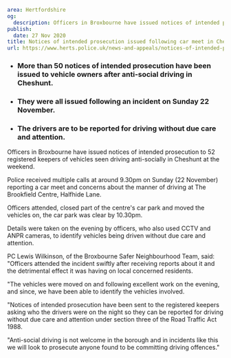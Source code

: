 ```yaml
area: Hertfordshire
og:
  description: Officers in Broxbourne have issued notices of intended prosecution to 52 registered keepers of vehicles seen driving anti-socially in Cheshunt at the weekend.
publish:
  date: 27 Nov 2020
title: Notices of intended prosecution issued following car meet in Cheshunt
url: https://www.herts.police.uk/news-and-appeals/notices-of-intended-prosecution-issued-following-car-meet-in-cheshunt-0923K
```

* ### More than 50 notices of intended prosecution have been issued to vehicle owners after anti-social driving in Cheshunt.

 * ### They were all issued following an incident on Sunday 22 November.

 * ### The drivers are to be reported for driving without due care and attention.

Officers in Broxbourne have issued notices of intended prosecution to 52 registered keepers of vehicles seen driving anti-socially in Cheshunt at the weekend.

Police received multiple calls at around 9.30pm on Sunday (22 November) reporting a car meet and concerns about the manner of driving at The Brookfield Centre, Halfhide Lane.

Officers attended, closed part of the centre's car park and moved the vehicles on, the car park was clear by 10.30pm.

Details were taken on the evening by officers, who also used CCTV and ANPR cameras, to identify vehicles being driven without due care and attention.

PC Lewis Wilkinson, of the Broxbourne Safer Neighbourhood Team, said: "Officers attended the incident swiftly after receiving reports about it and the detrimental effect it was having on local concerned residents.

"The vehicles were moved on and following excellent work on the evening, and since, we have been able to identify the vehicles involved.

"Notices of intended prosecution have been sent to the registered keepers asking who the drivers were on the night so they can be reported for driving without due care and attention under section three of the Road Traffic Act 1988.

"Anti-social driving is not welcome in the borough and in incidents like this we will look to prosecute anyone found to be committing driving offences."
